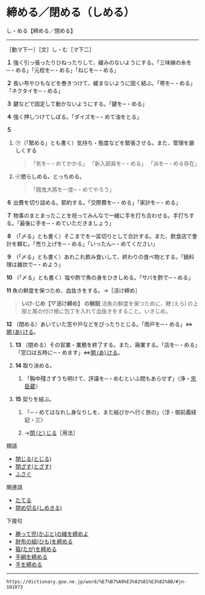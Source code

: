 # 締める／閉める（しめる）
し・める【締める／閉める】

--------------------

［動マ下一］［文］し・む［マ下二］

 **１** 強く引っ張ったりひねったりして、緩みのないようにする。「三味線の糸を─・める」「元栓を─・める」「ねじを─・める」
    

 **２** 長い布やひもなどを巻きつけて、緩まないように固く結ぶ。「帯を─・める」「ネクタイを─・める」
    

**３** 鍵などで固定して動かないようにする。「鍵を─・める」
    
**４** 強く押しつけてしぼる。「ダイズを─・めて油をとる」
    

**５**
1.  ㋐（「緊める」とも書く）気持ち・態度などを緊張させる。また、管理を厳しくする
	>「気を─・めてかかる」
	>「新入部員を─・める」
	>「派を─・める存在」
2.  ㋑懲らしめる。とっちめる。
	> 「餓鬼大將を一度─・めてやろう」
        

**６** 出費を切り詰める。節約する。「交際費を─・める」「家計を─・める」
    

**７** 物事のまとまったことを祝ってみんなで一緒に手を打ち合わせる。手打ちする。「最後に手を─・めていただきましょう」
    

**８** （「〆る」とも書く）そこまでを一區切りとして合計する。また、飲食店で會計を頼む。「売り上げを─・める」「いったん─・めてください」
    

**９** （「〆る」とも書く）あれこれ飲み食いして、終わりの食べ物とする。「鍋料理は雑炊で─・めよう」
    

**10** （「〆る」とも書く）塩や酢で魚の身をひきしめる。「サバを酢で─・める」
    

**11** 魚の鮮度を保つため、血抜きをする。→［活け締め］
>  **いけ‐じめ【▽活け締め】 の解説**
活魚の鮮度を保つために、鰓 (えら) の上部と尾の付け根に包丁を入れて血抜きをすること。いきじめ。

**12** （閉める）あいていた窓や戸などをぴったりとじる。「雨戸を─・める」⇔[開 (あ) ける](%E3%81%82%E3%81%91%E3%82%8B%EF%BC%88%E6%98%8E%E3%81%91%E3%82%8B%EF%BC%8F%E9%96%8B%E3%81%91%E3%82%8B%EF%BC%8F%E7%A9%BA%E3%81%91%E3%82%8B%EF%BC%89)。
    

1.  **13** （閉める）その営業・業務を終了する。また、廃業する。「店を─・める」「窓口は五時に─・めます」⇔[開 (あ) ける](%E3%81%82%E3%81%91%E3%82%8B%EF%BC%88%E6%98%8E%E3%81%91%E3%82%8B%EF%BC%8F%E9%96%8B%E3%81%91%E3%82%8B%EF%BC%8F%E7%A9%BA%E3%81%91%E3%82%8B%EF%BC%89)。
    

1.  **14** 取り決める。
    
    1.  「胸中殘さずうち明けて、評議を─・めむといふ間もあらせず」〈浄・[忠臣蔵]()〉
        

1.  **15** 契りを結ぶ。
    
    1.  「─・めてはなれし身なりしを、また結びかへ行く旅の」〈浮・御前義経記・三〉
        
    2.  →[閉 (と) じる](閉じる（とじる）)［用法］
        

類語

-   [閉じる(とじる)](閉じる（とじる）)
-   [閉ざす(とざす)](閉ざす（とざす）)
-   [ふさぐ](https://dictionary.goo.ne.jp/word/%E5%A1%9E%E3%81%90_%28%E3%81%B5%E3%81%95%E3%81%90%29/#jn-192236)

関連語

-   [たてる](https://dictionary.goo.ne.jp/word/%E7%AB%8B%E3%81%A6%E3%82%8B/#jn-137747)
-   [閉め切る(しめきる)](https://dictionary.goo.ne.jp/word/%E7%B7%A0%E5%88%87%E3%82%8B/#jn-101006)

下接句

-   [勝って兜(かぶと)の緒を締めよ](https://dictionary.goo.ne.jp/word/%E5%8B%9D%E3%81%A3%E3%81%A6%E5%85%9C%E3%81%AE%E7%B7%92%E3%82%92%E7%B7%A0%E3%82%81%E3%82%88/#jn-42458)
-   [財布の紐(ひも)を締める](https://dictionary.goo.ne.jp/word/%E8%B2%A1%E5%B8%83%E3%81%AE%E7%B4%90%E3%82%92%E7%B7%A0%E3%82%81%E3%82%8B/#jn-85743)
-   [箍(たが)を締める](https://dictionary.goo.ne.jp/word/%E7%AE%8D%E3%82%92%E7%B7%A0%E3%82%81%E3%82%8B/#jn-135119)
-   [手綱を締める](https://dictionary.goo.ne.jp/word/%E6%89%8B%E7%B6%B1%E3%82%92%E7%B7%A0%E3%82%81%E3%82%8B/#jn-137415)
-   [手を締める](https://dictionary.goo.ne.jp/word/%E6%89%8B%E3%82%92%E7%B7%A0%E3%82%81%E3%82%8B/#jn-148908)
---
`https://dictionary.goo.ne.jp/word/%E7%B7%A0%E3%82%81%E3%82%8B/#jn-101073`